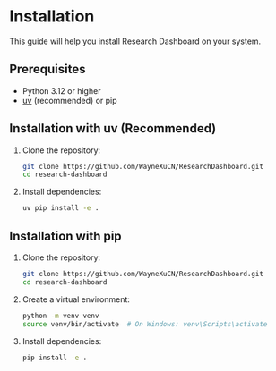 # Installation

This guide will help you install Research Dashboard on your system.

## Prerequisites

- Python 3.12 or higher
- [uv](https://github.com/astral-sh/uv) (recommended) or pip

## Installation with uv (Recommended)

1. Clone the repository:
   ```bash
   git clone https://github.com/WayneXuCN/ResearchDashboard.git
   cd research-dashboard
   ```

2. Install dependencies:
   ```bash
   uv pip install -e .
   ```

## Installation with pip

1. Clone the repository:
   ```bash
   git clone https://github.com/WayneXuCN/ResearchDashboard.git
   cd research-dashboard
   ```

2. Create a virtual environment:
   ```bash
   python -m venv venv
   source venv/bin/activate  # On Windows: venv\Scripts\activate
   ```

3. Install dependencies:
   ```bash
   pip install -e .
   ```